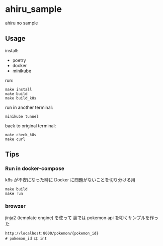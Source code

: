 # ahiru_sample
ahiru no sample

## Usage

install:
- poetry
- docker
- minikube

run:
```
make install
make build
make build_k8s
```

run in another terminal:
```
minikube tunnel
```

back to original terminal:
```
make check_k8s
make curl
```

## Tips

### Run in docker-compose

k8s が不安になった時に Docker に問題がないことを切り分ける用

```
make build
make run
```

### browzer

jinja2 (template engine) を使って 裏では pokemon api を叩くサンプルを作った

```
http://localhost:8000/pokemon/{pokemon_id}
# pokemon_id は int
```
